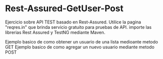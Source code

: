 # Rest-Assured-GetUser-Post
Ejercicio sobre API TEST basado en Rest-Assured. Utilice la pagina "reqres.in" que brinda servicio gratuito para pruebas de API. importe las librerias Rest Assured y TestNG mediante Maven.

Ejemplo basico de como obtener un usuario de una lista medioante metodo GET
Ejemplo basico de como agregar un nuevo usuario mediante metodo POST
